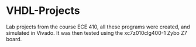 # VHDL-Projects

Lab projects from the course ECE 410, all these programs were created, and simulated in Vivado. It was then tested using the xc7z010clg400-1 Zybo Z7 board.
